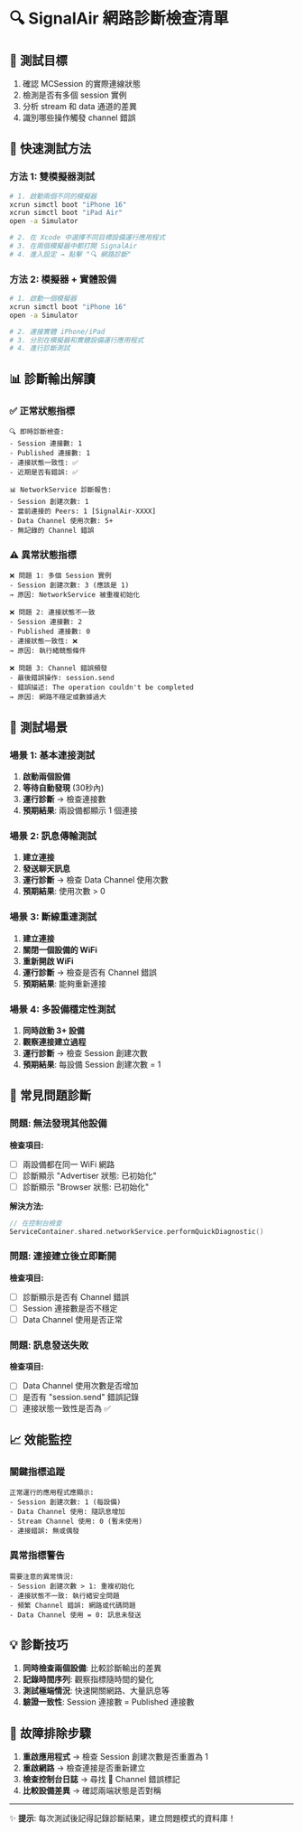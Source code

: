 # 🔍 SignalAir 網路診斷檢查清單

## 🎯 測試目標
1. 確認 MCSession 的實際連線狀態
2. 檢測是否有多個 session 實例
3. 分析 stream 和 data 通道的差異
4. 識別哪些操作觸發 channel 錯誤

## 📱 快速測試方法

### 方法 1: 雙模擬器測試
```bash
# 1. 啟動兩個不同的模擬器
xcrun simctl boot "iPhone 16"
xcrun simctl boot "iPad Air"
open -a Simulator

# 2. 在 Xcode 中選擇不同目標設備運行應用程式
# 3. 在兩個模擬器中都打開 SignalAir
# 4. 進入設定 → 點擊 "🔍 網路診斷"
```

### 方法 2: 模擬器 + 實體設備
```bash
# 1. 啟動一個模擬器
xcrun simctl boot "iPhone 16"
open -a Simulator

# 2. 連接實體 iPhone/iPad
# 3. 分別在模擬器和實體設備運行應用程式
# 4. 進行診斷測試
```

## 📊 診斷輸出解讀

### ✅ 正常狀態指標
```
🔍 即時診斷檢查:
- Session 連接數: 1
- Published 連接數: 1  
- 連接狀態一致性: ✅
- 近期是否有錯誤: ✅

📊 NetworkService 診斷報告:
- Session 創建次數: 1
- 當前連接的 Peers: 1 [SignalAir-XXXX]
- Data Channel 使用次數: 5+
- 無記錄的 Channel 錯誤
```

### ⚠️ 異常狀態指標
```
❌ 問題 1: 多個 Session 實例
- Session 創建次數: 3 (應該是 1)
→ 原因: NetworkService 被重複初始化

❌ 問題 2: 連接狀態不一致
- Session 連接數: 2
- Published 連接數: 0
- 連接狀態一致性: ❌
→ 原因: 執行緒競態條件

❌ 問題 3: Channel 錯誤頻發
- 最後錯誤操作: session.send
- 錯誤描述: The operation couldn't be completed
→ 原因: 網路不穩定或數據過大
```

## 🧪 測試場景

### 場景 1: 基本連接測試
1. **啟動兩個設備**
2. **等待自動發現** (30秒內)
3. **運行診斷** → 檢查連接數
4. **預期結果**: 兩設備都顯示 1 個連接

### 場景 2: 訊息傳輸測試  
1. **建立連接**
2. **發送聊天訊息**
3. **運行診斷** → 檢查 Data Channel 使用次數
4. **預期結果**: 使用次數 > 0

### 場景 3: 斷線重連測試
1. **建立連接**
2. **關閉一個設備的 WiFi**
3. **重新開啟 WiFi**
4. **運行診斷** → 檢查是否有 Channel 錯誤
5. **預期結果**: 能夠重新連接

### 場景 4: 多設備穩定性測試
1. **同時啟動 3+ 設備**
2. **觀察連接建立過程**
3. **運行診斷** → 檢查 Session 創建次數
4. **預期結果**: 每設備 Session 創建次數 = 1

## 🚨 常見問題診斷

### 問題: 無法發現其他設備
**檢查項目:**
- [ ] 兩設備都在同一 WiFi 網路
- [ ] 診斷顯示 "Advertiser 狀態: 已初始化"
- [ ] 診斷顯示 "Browser 狀態: 已初始化"

**解決方法:**
```swift
// 在控制台檢查
ServiceContainer.shared.networkService.performQuickDiagnostic()
```

### 問題: 連接建立後立即斷開
**檢查項目:**
- [ ] 診斷顯示是否有 Channel 錯誤
- [ ] Session 連接數是否不穩定
- [ ] Data Channel 使用是否正常

### 問題: 訊息發送失敗
**檢查項目:**
- [ ] Data Channel 使用次數是否增加
- [ ] 是否有 "session.send" 錯誤記錄
- [ ] 連接狀態一致性是否為 ✅

## 📈 效能監控

### 關鍵指標追蹤
```
正常運行的應用程式應顯示:
- Session 創建次數: 1 (每設備)
- Data Channel 使用: 隨訊息增加
- Stream Channel 使用: 0 (暫未使用)
- 連接錯誤: 無或偶發
```

### 異常指標警告
```
需要注意的異常情況:
- Session 創建次數 > 1: 重複初始化
- 連接狀態不一致: 執行緒安全問題  
- 頻繁 Channel 錯誤: 網路或代碼問題
- Data Channel 使用 = 0: 訊息未發送
```

## 💡 診斷技巧

1. **同時檢查兩個設備**: 比較診斷輸出的差異
2. **記錄時間序列**: 觀察指標隨時間的變化
3. **測試極端情況**: 快速開關網路、大量訊息等
4. **驗證一致性**: Session 連接數 = Published 連接數

## 🔧 故障排除步驟

1. **重啟應用程式** → 檢查 Session 創建次數是否重置為 1
2. **重啟網路** → 檢查連接是否重新建立
3. **檢查控制台日誌** → 尋找 🚨 Channel 錯誤標記
4. **比較設備差異** → 確認兩端狀態是否對稱

---

✨ **提示**: 每次測試後記得記錄診斷結果，建立問題模式的資料庫！